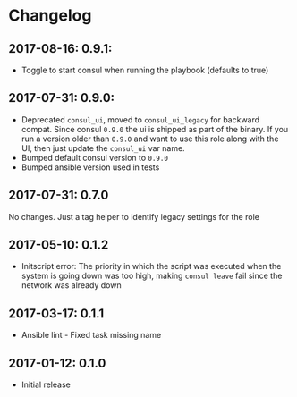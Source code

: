 # Changelog

## 2017-08-16: 0.9.1:

  - Toggle to start consul when running the playbook (defaults to true)

## 2017-07-31: 0.9.0:

  - Deprecated `consul_ui`, moved to `consul_ui_legacy` for backward compat.
    Since consul `0.9.0` the ui is shipped as part of the binary. If you run
    a version older than `0.9.0` and want to use this role along with the UI,
    then just update the `consul_ui` var name.
  - Bumped default consul version to `0.9.0`
  - Bumped ansible version used in tests

## 2017-07-31: 0.7.0

   No changes. Just a tag helper to identify legacy settings for the role

## 2017-05-10: 0.1.2

  - Initscript error: The priority in which the script was executed when
    the system is going down was too high, making `consul leave` fail since
    the network was already down

## 2017-03-17: 0.1.1

  - Ansible lint - Fixed task missing name

## 2017-01-12: 0.1.0

  - Initial release

